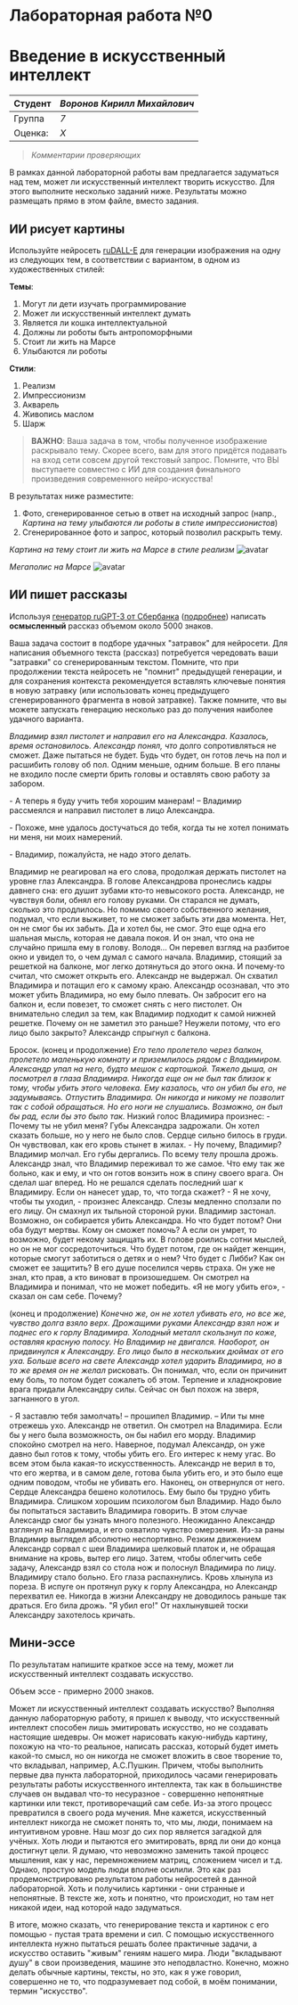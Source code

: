 # Лабораторная работа №0
# Введение в искусственный интеллект

| Студент | *Воронов Кирилл Михайлович* |
|------|------|
| Группа  | *7* |
| Оценка: | *X* |

> *Комментарии проверяющих*

В рамках данной лабораторной работы вам предлагается задуматься над тем, может ли искусственный интеллект творить искусство. Для этого выполните несколько заданий ниже. Результаты можно размещать прямо в этом файле, вместо задания.

## ИИ рисует картины

Используйте нейросеть [ruDALL-E](https://rudalle.ru/) для генерации изображения на одну из следующих тем, в соответствии с вариантом, в одном из художественных стилей:

**Темы**:
1. Могут ли дети изучать программирование
1. Может ли искусственный интеллект думать
1. Является ли кошка интеллектуальной
1. Должны ли роботы быть антропоморфными
1. Стоит ли жить на Марсе
1. Улыбаются ли роботы

**Стили**:
1. Реализм
1. Импрессионизм
1. Акварель
1. Живопись маслом
1. Шарж

> **ВАЖНО**: Ваша задача в том, чтобы полученное изображение раскрывало тему. Скорее всего, вам для этого придётся подавать на вход сети совсем другой текстовый запрос. Помните, что ВЫ выступаете совместно с ИИ для создания финального произведения современного нейро-искусства!

В результатах ниже разместите:
1. Фото, сгенерированное сетью в ответ на исходный запрос (напр., *Картина на тему улыбаются ли роботы в стиле импрессионистов*)
1. Сгенерированное фото и запрос, который позволил раскрыть тему.

 *Картина на тему cтоит ли жить на Марсе в стиле реализм*
![avatar](/Images/5157aa0ede2e4c87b2f276b1736f718d_00000.jpg)

*Мегаполис на Марсе*
![avatar](/Images/6056b3aea937464e879cccab5553b880_00000.jpg)

## ИИ пишет рассказы 

Используя [генератор ruGPT-3 от Сбербанка](https://russiannlp.github.io/rugpt-demo/) ([подробнее](https://sbercloud.ru/ru/warp/gpt-3)) написать **осмысленный** рассказ объемом около 5000 знаков. 

Ваша задача состоит в подборе удачных "затравок" для нейросети. Для написания объемного текста (рассказ) потребуется чередовать ваши "затравки" со сгенерированным текстом. Помните, что при продолжении текста нейросеть не "помнит" предыдущей генерации, и для сохранения контекста рекомендуется вставлять ключевые понятия в новую затравку (или использовать конец предыдущего сгенерированного фрагмента в новой затравке). Также помните, что вы можете запускать генерацию несколько раз до получения наиболее удачного варианта.

*Владимир взял пистолет и направил его на Александра. Казалось, время остановилось. Александр понял, что* долго сопротивляться не сможет. Даже пытаться не будет. Будь что будет, он готов лечь на пол и расшибить голову об пол. Одним меньше, одним больше. В его планы не входило после смерти брить головы и оставлять свою работу за забором.

\- А теперь я буду учить тебя хорошим манерам! – Владимир рассмеялся и направил пистолет в лицо Александра.

\- Похоже, мне удалось достучаться до тебя, когда ты не хотел понимать ни меня, ни моих намерений.

\- Владимир, пожалуйста, не надо этого делать.

Владимир не реагировал на его слова, продолжая держать пистолет на уровне глаз Александра. В голове Александрова пронеслись кадры давнего сна: его душит зубами кто‑то невысокого роста. Александр, не чувствуя боли, обнял его голову руками. Он старался не думать, сколько это продлилось. Но помимо своего собственного желания, подумал, что если выживет, то не сможет забыть эти два момента.
Нет, он не смог бы их забыть.
Да и хотел бы, не смог. Это еще одна его шальная мысль, которая не давала покоя. И он знал, что она не случайно пришла ему в голову.
Володя…
Он перевел взгляд на разбитое окно и увидел то, о чем думал с самого начала. Владимир, стоящий за решеткой на балконе, мог легко дотянуться до этого окна. И почему‑то считал, что сможет открыть его.
Александр не выдержал.
Он схватил Владимира и потащил его к самому краю. Александр осознавал, что это может убить Владимира, но ему было плевать. Он забросит его на балкон и, если повезет, то сможет снять с него пистолет. Он внимательно следил за тем, как Владимир подходит к самой нижней решетке. Почему он не заметил это раньше? Неужели потому, что его лицо было закрыто?
Александр спрыгнул с балкона.

Бросок. (конец и продолжение) *Его тело пролетело через балкон, пролетело маленькую комнату и приземлилось рядом с Владимиром. Александр упал на него, будто мешок с картошкой.
Тяжело дыша, он посмотрел в глаза Владимира.
Никогда еще он не был так близок к тому, чтобы убить этого человека. Ему казалось, что он убил бы его, не задумываясь.
Отпустить Владимира. Он никогда и никому не позволит так с собой обращаться. Но его ноги не слушались. Возможно, он был бы рад, если бы это было так.* 
Низкий голос Владимира произнес: - Почему ты не убил меня?
Губы Александра задрожали. Он хотел сказать больше, но у него не было слов. Сердце сильно билось в груди. Он чувствовал, как его кровь стынет в жилах.
\- Ну почему, Владимир?
Владимир молчал. Его губы дергались. По всему телу прошла дрожь. Александр знал, что Владимир переживал то же самое. Что ему так же больно, как и ему, и что он готов вонзить нож в спину своего врага.
Он сделал шаг вперед. Но не решался сделать последний шаг к Владимиру.
Если он нанесет удар, то, что тогда скажет?
\- Я не хочу, чтобы ты уходил, - произнес Александр.
Слезы медленно сползали по его лицу. Он смахнул их тыльной стороной руки.
Владимир застонал.
Возможно, он собирается убить Александра. Но что будет потом? Они оба будут мертвы. Кому он сможет помочь? А если он умрет, то возможно, будет некому защищать их.
В голове роились сотни мыслей, но он не мог сосредоточиться.
Что будет потом, где он найдет женщин, которые смогут заботиться о детях и о нем? Что будет с Либби? Как он сможет ее защитить?
В его душе поселился червь страха. Он уже не знал, кто прав, а кто виноват в произошедшем. Он смотрел на Владимира и понимал, что не может победить.
«Я не могу убить его», - сказал он сам себе.
Почему?

(конец и продолжение) *Конечно же, он не хотел убивать его, но все же, чувство долга взяло верх.
Дрожащими руками Александр взял нож и поднес его к горлу Владимира. Холодный металл скользнул по коже, оставляя красную полосу.
Но Владимир не двигался. Наоборот, он придвинулся к Александру. Его лицо было в нескольких дюймах от его уха.
Больше всего на свете Александр хотел ударить Владимира, но в то же время он не желал* рисковать. Он понимал, что, если он причинит ему боль, то потом будет сожалеть об этом.
Терпение и хладнокровие врага придали Александру силы. Сейчас он был похож на зверя, загнанного в угол.

\- Я заставлю тебя замолчать! – прошипел Владимир. – Или ты мне отрежешь ухо.
Александр не ответил.
Он смотрел на Владимира.
Если бы у него была возможность, он бы набил его морду.
Владимир спокойно смотрел на него.
Наверное, подумал Александр, он уже давно был готов к тому, чтобы убить его. Его интерес к нему угас.
Во всем этом была какая-то искусственность. Александр не верил в то, что его жертва, и в самом деле, готова была убить его, и это было еще одним поводом, чтобы не убивать его.
Наконец, он отвернулся от него. Сердце Александра бешено колотилось.
Ему было бы трудно убить Владимира. Слишком хорошим психологом был Владимир.
Надо было бы попытаться заставить Владимира говорить. В этом случае Александр смог бы узнать много полезного.
Неожиданно Александр взглянул на Владимира, и его охватило чувство омерзения.
Из-за раны Владимир выглядел абсолютно неспортивно.
Резким движением Александр сорвал с шеи Владимира шелковый платок и, не обращая внимание на кровь, вытер его лицо. Затем, чтобы облегчить себе задачу, Александр взял со стола нож и полоснул Владимира по лицу.
Владимиру стало больно. Его глаза распахнулись. Кровь хлынула из пореза.
В испуге он протянул руку к горлу Александра, но Александр перехватил ее.
Никогда в жизни Александру не доводилось раньше так драться.
Его била дрожь.
"Я убил его!"
От нахлынувшей тоски Александру захотелось кричать.

## Мини-эссе

По результатам напишите краткое эссе на тему, может ли искусственный интеллект создавать искусство.

Объем эссе - примерно 2000 знаков.

Может ли искусственный интеллект создавать искусство? Выполняя данную лабораторную работу, я пришел к выводу, что искусственный интеллект способен лишь эмитировать искусство, но не создавать настоящие шедевры. Он может нарисовать какую-нибудь картину, похожую на что-то реальное, написать рассказ, который будет иметь какой-то смысл, но он никогда не сможет вложить в свое творение то, что вкладывал, например, А.С.Пушкин. Причем, чтобы выполнить первые два пункта лабораторной, приходилось часами генерировать результаты работы искусственного интеллекта, так как в большинстве случаев он выдавал что-то несуразное - совершенно непонятные картинки или текст, противоречащий сам себе. Из-за этого процесс превратился в своего рода мучения. Мне кажется, искусственный интеллект никогда не сможет понять то, что мы, люди, понимаем на интуитивном уровне. Наш мозг до сих пор является загадкой для учёных. Хоть  люди и  пытаются его эмитировать, вряд ли они до конца достигнут цели. Я думаю, что невозможно заменить такой процесс мышления, как у нас, перемножением матриц, сложением чисел и т.д. Однако, простую модель люди вполне осилили. Это как раз продемонстрировано результатом работы нейросетей в данной лабораторной. Хоть и получились картинки - они странные и непонятные. В тексте же, хоть и понятно, что происходит, но там нет никакой идеи, над которой надо задуматься.

  В итоге, можно сказать, что генерирование текста и картинок с его помощью - пустая трата времени и сил. С помощью искусственного интеллекта нужно пытаться решать более практичные задачи, а искусство оставить "живым" гениям нашего мира. Люди "вкладывают душу" в свои произведения, машине это неподвластно.  Конечно, можно делать обычные картины, тексты, но это, как я уже говорил, совершенно не то, что подразумевает под собой, в моём понимании, термин "искусство".
